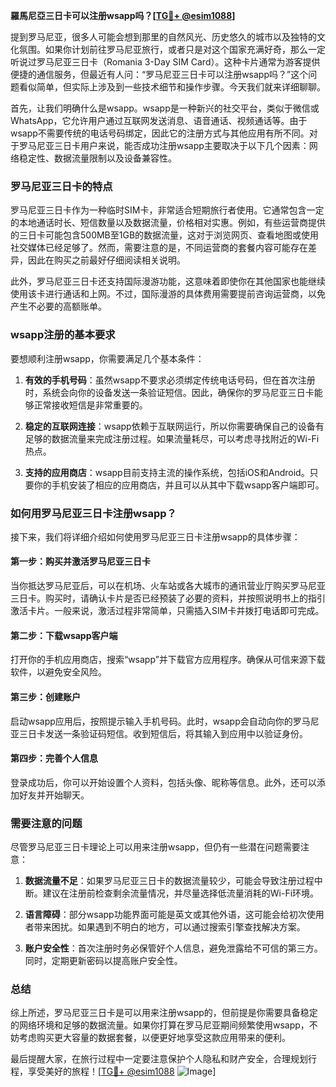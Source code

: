 **羅馬尼亞三日卡可以注册wsapp吗？[[TG💪+ @esim1088](https://t.me/s/esim1088)]**

提到罗马尼亚，很多人可能会想到那里的自然风光、历史悠久的城市以及独特的文化氛围。如果你计划前往罗马尼亚旅行，或者只是对这个国家充满好奇，那么一定听说过罗马尼亚三日卡（Romania 3-Day SIM Card）。这种卡片通常为游客提供便捷的通信服务，但最近有人问：“罗马尼亚三日卡可以注册wsapp吗？”这个问题看似简单，但实际上涉及到一些技术细节和操作步骤。今天我们就来详细聊聊。

首先，让我们明确什么是wsapp。wsapp是一种新兴的社交平台，类似于微信或WhatsApp，它允许用户通过互联网发送消息、语音通话、视频通话等。由于wsapp不需要传统的电话号码绑定，因此它的注册方式与其他应用有所不同。对于罗马尼亚三日卡用户来说，能否成功注册wsapp主要取决于以下几个因素：网络稳定性、数据流量限制以及设备兼容性。

### 罗马尼亚三日卡的特点

罗马尼亚三日卡作为一种临时SIM卡，非常适合短期旅行者使用。它通常包含一定的本地通话时长、短信数量以及数据流量，价格相对实惠。例如，有些运营商提供的三日卡可能包含500MB至1GB的数据流量，这对于浏览网页、查看地图或使用社交媒体已经足够了。然而，需要注意的是，不同运营商的套餐内容可能存在差异，因此在购买之前最好仔细阅读相关说明。

此外，罗马尼亚三日卡还支持国际漫游功能，这意味着即使你在其他国家也能继续使用该卡进行通话和上网。不过，国际漫游的具体费用需要提前咨询运营商，以免产生不必要的高额账单。

### wsapp注册的基本要求

要想顺利注册wsapp，你需要满足几个基本条件：

1. **有效的手机号码**：虽然wsapp不要求必须绑定传统电话号码，但在首次注册时，系统会向你的设备发送一条验证短信。因此，确保你的罗马尼亚三日卡能够正常接收短信是非常重要的。

2. **稳定的互联网连接**：wsapp依赖于互联网运行，所以你需要确保自己的设备有足够的数据流量来完成注册过程。如果流量耗尽，可以考虑寻找附近的Wi-Fi热点。

3. **支持的应用商店**：wsapp目前支持主流的操作系统，包括iOS和Android。只要你的手机安装了相应的应用商店，并且可以从其中下载wsapp客户端即可。

### 如何用罗马尼亚三日卡注册wsapp？

接下来，我们将详细介绍如何使用罗马尼亚三日卡注册wsapp的具体步骤：

#### 第一步：购买并激活罗马尼亚三日卡
当你抵达罗马尼亚后，可以在机场、火车站或各大城市的通讯营业厅购买罗马尼亚三日卡。购买时，请确认卡片是否已经预装了必要的资料，并按照说明书上的指引激活卡片。一般来说，激活过程非常简单，只需插入SIM卡并拨打电话即可完成。

#### 第二步：下载wsapp客户端
打开你的手机应用商店，搜索“wsapp”并下载官方应用程序。确保从可信来源下载软件，以避免安全风险。

#### 第三步：创建账户
启动wsapp应用后，按照提示输入手机号码。此时，wsapp会自动向你的罗马尼亚三日卡发送一条验证码短信。收到短信后，将其输入到应用中以验证身份。

#### 第四步：完善个人信息
登录成功后，你可以开始设置个人资料，包括头像、昵称等信息。此外，还可以添加好友并开始聊天。

### 需要注意的问题

尽管罗马尼亚三日卡理论上可以用来注册wsapp，但仍有一些潜在问题需要注意：

1. **数据流量不足**：如果罗马尼亚三日卡的数据流量较少，可能会导致注册过程中断。建议在注册前检查剩余流量情况，并尽量选择低流量消耗的Wi-Fi环境。

2. **语言障碍**：部分wsapp功能界面可能是英文或其他外语，这可能会给初次使用者带来困扰。如果遇到不明白的地方，可以通过搜索引擎查找解决方案。

3. **账户安全性**：首次注册时务必保管好个人信息，避免泄露给不可信的第三方。同时，定期更新密码以提高账户安全性。

### 总结

综上所述，罗马尼亚三日卡是可以用来注册wsapp的，但前提是你需要具备稳定的网络环境和足够的数据流量。如果你打算在罗马尼亚期间频繁使用wsapp，不妨考虑购买更大容量的数据套餐，以便更好地享受这款应用带来的便利。

最后提醒大家，在旅行过程中一定要注意保护个人隐私和财产安全，合理规划行程，享受美好的旅程！[[TG💪+ @esim1088](https://t.me/s/esim1088) ![Image](https://i.postimg.cc/4NQfJmqS/Snipaste-2025-05-13-00-14-12.png)]